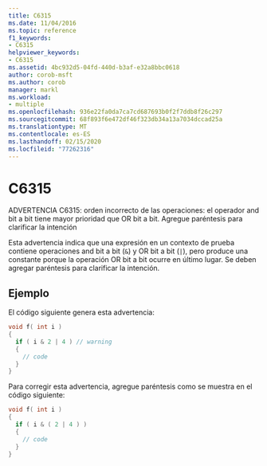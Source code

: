 ```yaml
---
title: C6315
ms.date: 11/04/2016
ms.topic: reference
f1_keywords:
- C6315
helpviewer_keywords:
- C6315
ms.assetid: 4bc932d5-04fd-440d-b3af-e32a8bbc0618
author: corob-msft
ms.author: corob
manager: markl
ms.workload:
- multiple
ms.openlocfilehash: 936e22fa0da7ca7cd687693b0f2f7ddb8f26c297
ms.sourcegitcommit: 68f893f6e472df46f323db34a13a7034dccad25a
ms.translationtype: MT
ms.contentlocale: es-ES
ms.lasthandoff: 02/15/2020
ms.locfileid: "77262316"
---
```

# <a name="c6315"></a>C6315
ADVERTENCIA C6315: orden incorrecto de las operaciones: el operador and bit a bit tiene mayor prioridad que OR bit a bit. Agregue paréntesis para clarificar la intención

 Esta advertencia indica que una expresión en un contexto de prueba contiene operaciones and bit a bit (`&`) y OR bit a bit (`|`), pero produce una constante porque la operación OR bit a bit ocurre en último lugar. Se deben agregar paréntesis para clarificar la intención.

## <a name="example"></a>Ejemplo
 El código siguiente genera esta advertencia:

```cpp
void f( int i )
{
  if ( i & 2 | 4 ) // warning
  {
    // code
  }
}
```

 Para corregir esta advertencia, agregue paréntesis como se muestra en el código siguiente:

```cpp
void f( int i )
{
  if ( i & ( 2 | 4 ) )
  {
    // code
  }
}
```
